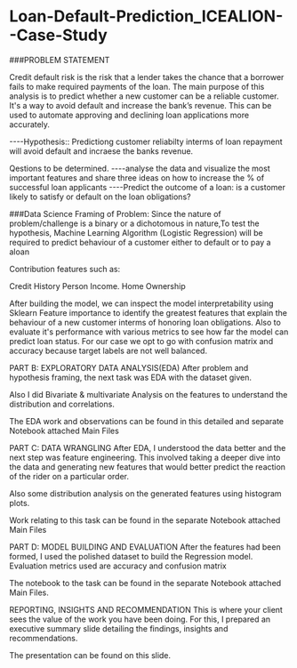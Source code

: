 # Loan-Default-Prediction_ICEALION--Case-Study

###PROBLEM STATEMENT

Credit default risk is the risk that a lender takes the chance that a borrower fails to make required payments of the loan.
The main purpose of this analysis is to predict whether a new customer can be a reliable customer. It's a way to avoid default and increase the bank’s revenue. This can be used to automate approving and declining loan applications more accurately.


----Hypothesis:: Predictiong customer reliabilty interms of loan repayment will avoid default and incraese the banks revenue.

Qestions to be determined.
----analyse the data and visualize the most important features and share three ideas on how to increase the % of successful loan applicants
----Predict the outcome of a loan: is a customer likely to satisfy or default on the loan obligations?

###Data Science Framing of Problem:
Since the nature of problem/challenge is a binary or a dichotomous in nature,To test the hypothesis, Machine Learning Algorithm (Logistic Regression) will be required to predict behaviour of a customer either to default or to pay a aloan

Contribution features such as:

Credit History
Person Income.
Home Ownership

After building the model, we can inspect the model interpretability using Sklearn Feature importance to identify the greatest features that explain the behaviour of a new customer interms of honoring loan obligations. Also to evaluate it's performance with various metrics to see how far the model can predict loan status. For our case we opt to go with confusion matrix and accuracy because target labels are not well balanced.


PART B: EXPLORATORY DATA ANALYSIS(EDA)
After problem and hypothesis framing, the next task was EDA with the dataset given.

Also I did Bivariate & multivariate Analysis on the features to understand the distribution and correlations.

The EDA work and observations can be found in this detailed and separate Notebook attached Main Files

PART C: DATA WRANGLING
After EDA, I understood the data better and the next step was feature engineering. This involved taking a deeper dive into the data and generating new features that would better predict the reaction of the rider on a particular order.


Also some distribution analysis on the generated features using histogram plots.

Work relating to this task can be found in the separate Notebook attached Main Files

PART D: MODEL BUILDING AND EVALUATION
After the features had been formed, I used the polished dataset to build the Regression model. 
Evaluation metrics used are accuracy and confusion matrix

The notebook to the task can be found in the separate Notebook attached Main Files.

REPORTING, INSIGHTS AND RECOMMENDATION
This is where your client sees the value of the work you have been doing. For this, I prepared an executive summary slide detailing the findings, insights and recommendations.

The presentation can be found on this slide.
